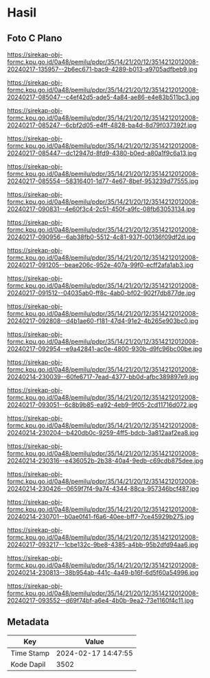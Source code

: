 # Hasil

## Foto C Plano

https://sirekap-obj-formc.kpu.go.id/0a48/pemilu/pdpr/35/14/21/20/12/3514212012008-20240217-135957--2b6ec671-bac9-4289-b013-a9705adfbeb9.jpg

https://sirekap-obj-formc.kpu.go.id/0a48/pemilu/pdpr/35/14/21/20/12/3514212012008-20240217-085047--c4ef42d5-ade5-4a84-ae86-e4e83b511bc3.jpg

https://sirekap-obj-formc.kpu.go.id/0a48/pemilu/pdpr/35/14/21/20/12/3514212012008-20240217-085247--6cbf2d05-e4ff-4828-ba4d-8d79f037392f.jpg

https://sirekap-obj-formc.kpu.go.id/0a48/pemilu/pdpr/35/14/21/20/12/3514212012008-20240217-085447--dc12947d-8fd9-4380-b0ed-a80a1f9c6a13.jpg

https://sirekap-obj-formc.kpu.go.id/0a48/pemilu/pdpr/35/14/21/20/12/3514212012008-20240217-085554--58316401-1d77-4e67-8bef-953239d77555.jpg

https://sirekap-obj-formc.kpu.go.id/0a48/pemilu/pdpr/35/14/21/20/12/3514212012008-20240217-090831--4e60f3c4-2c51-450f-a9fc-08fb63053134.jpg

https://sirekap-obj-formc.kpu.go.id/0a48/pemilu/pdpr/35/14/21/20/12/3514212012008-20240217-090956--6ab38fb0-5512-4c81-937f-00136f09df2d.jpg

https://sirekap-obj-formc.kpu.go.id/0a48/pemilu/pdpr/35/14/21/20/12/3514212012008-20240217-091205--beae206c-952e-407a-99f0-ecff2afa1ab3.jpg

https://sirekap-obj-formc.kpu.go.id/0a48/pemilu/pdpr/35/14/21/20/12/3514212012008-20240217-091512--04035ab0-ff8c-4ab0-bf02-902f7db877de.jpg

https://sirekap-obj-formc.kpu.go.id/0a48/pemilu/pdpr/35/14/21/20/12/3514212012008-20240217-092808--d4b1ae60-f181-47d4-91e2-4b265e903bc0.jpg

https://sirekap-obj-formc.kpu.go.id/0a48/pemilu/pdpr/35/14/21/20/12/3514212012008-20240217-092954--e9a42841-ac0e-4800-930b-d9fc96bc00be.jpg

https://sirekap-obj-formc.kpu.go.id/0a48/pemilu/pdpr/35/14/21/20/12/3514212012008-20240214-230039--60fe6717-7ead-4377-bb0d-afbc389897e9.jpg

https://sirekap-obj-formc.kpu.go.id/0a48/pemilu/pdpr/35/14/21/20/12/3514212012008-20240217-093051--6c8b9b85-ea92-4eb9-9f05-2cd11716d072.jpg

https://sirekap-obj-formc.kpu.go.id/0a48/pemilu/pdpr/35/14/21/20/12/3514212012008-20240214-230204--b420db0c-9259-4ff5-bdcb-3a812aaf2ea8.jpg

https://sirekap-obj-formc.kpu.go.id/0a48/pemilu/pdpr/35/14/21/20/12/3514212012008-20240214-230316--e436052b-2b38-40a4-9edb-c69cdb875dee.jpg

https://sirekap-obj-formc.kpu.go.id/0a48/pemilu/pdpr/35/14/21/20/12/3514212012008-20240214-230426--0659f7f4-9a74-4344-88ca-957346bcf487.jpg

https://sirekap-obj-formc.kpu.go.id/0a48/pemilu/pdpr/35/14/21/20/12/3514212012008-20240214-230701--b0ae0f41-f6a6-40ee-bff7-7ce45929b275.jpg

https://sirekap-obj-formc.kpu.go.id/0a48/pemilu/pdpr/35/14/21/20/12/3514212012008-20240217-093217--1cbe132c-9be8-4385-a4bb-95b2dfd94aa6.jpg

https://sirekap-obj-formc.kpu.go.id/0a48/pemilu/pdpr/35/14/21/20/12/3514212012008-20240214-230813--38b954ab-441c-4a49-b16f-6d5f60a54996.jpg

https://sirekap-obj-formc.kpu.go.id/0a48/pemilu/pdpr/35/14/21/20/12/3514212012008-20240217-093552--d69f74bf-a6e4-4b0b-9ea2-73e1160f4c11.jpg


## Metadata

| Key        | Value               |
| ---------- | ------------------- |
| Time Stamp | 2024-02-17 14:47:55 |
| Kode Dapil | 3502                |



